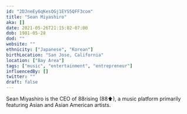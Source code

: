 ```yaml
---
id: "2DJneEy6qKesQGj1EYS5QFF3com"
title: "Sean Miyashiro"
aka: []
date: 2021-05-26T21:15:02-07:00
dob: 1981-05-28
dod: ""
website: ""
ethnicity: ["Japanese", "Korean"]
birthLocation: "San Jose, California"
location: ["Bay Area"]
tags: ["music", "entertainment", "entrepreneur"]
influencedBy: []
twitter: ""
draft: false
---
```


Sean Miyashiro is the CEO of 88rising (88⬆), a music platform primarily
featuring Asian and Asian American artists.
